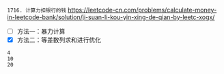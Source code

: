 
`1716. 计算力扣银行的钱` https://leetcode-cn.com/problems/calculate-money-in-leetcode-bank/solution/ji-suan-li-kou-yin-xing-de-qian-by-leetc-xogx/
- [ ] 方法一：暴力计算
- [x] 方法二：等差数列求和进行优化

```
4
10
20
```
